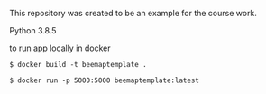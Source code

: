 This repository was created to be an example for the course work.

Python 3.8.5

to run app locally in docker

`$ docker build -t beemaptemplate .`

`$ docker run -p 5000:5000 beemaptemplate:latest`

